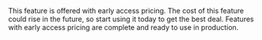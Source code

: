<Highlight type="important">
This feature is offered with early access pricing. The cost of this feature
could rise in the future, so start using it today to get the best deal. Features
with early access pricing are complete and ready to use in production.
</Highlight>
